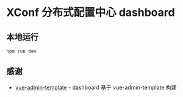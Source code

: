# XConf 分布式配置中心 dashboard

## 本地运行

```
npm run dev  
```

## 感谢

- [vue-admin-template](https://github.com/PanJiaChen/vue-admin-template) - dashboard 基于 vue-admin-template 构建
